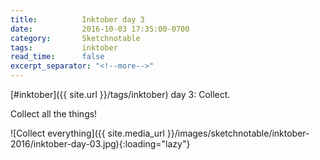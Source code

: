 ```yaml
---
title:          Inktober day 3
date:           2016-10-03 17:35:00-0700
category:       Sketchnotable
tags:           inktober
read_time:      false
excerpt_separator: "<!--more-->"
---
```

[#inktober]({{ site.url }}/tags/inktober) day 3: Collect.

Collect all the things!

![Collect everything]({{ site.media_url }}/images/sketchnotable/inktober-2016/inktober-day-03.jpg){:loading="lazy"}

<!--more-->
